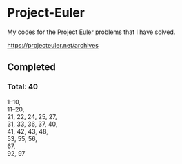 # Project-Euler

My codes for the Project Euler problems that I have solved.

https://projecteuler.net/archives


## Completed
### Total: 40
1–10,  
11–20,  
21, 22, 24, 25, 27,  
31, 33, 36, 37, 40,  
41, 42, 43, 48,  
53, 55, 56,  
67,  
92, 97
